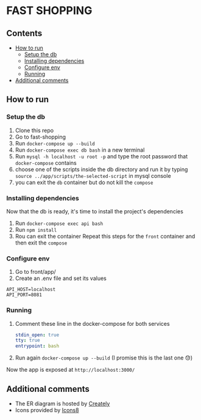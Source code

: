 # FAST SHOPPING <!-- omit in toc -->

## Contents <!-- omit in toc -->

- [How to run](#how-to-run)
  - [Setup the db](#setup-the-db)
  - [Installing dependencies](#installing-dependencies)
  - [Configure env](#configure-env)
  - [Running](#running)
- [Additional comments](#additional-comments)

## How to run

### Setup the db

1. Clone this repo
2. Go to fast-shopping
3. Run `docker-compose up --build`
4. Run `docker-compose exec db bash` in a new terminal
5. Run `mysql -h localhost -u root -p` and type the root password that `docker-compose` contains
6. choose one of the scripts inside the db directory and run it by typing `source ../app/scripts/the-selected-script` in mysql console
7. you can exit the `db` container but do not kill the `compose`

### Installing dependencies

Now that the db is ready, it's time to install the project's dependencies

1. Run `docker-compose exec api bash`
2. Run `npm install`
3. Rou can exit the container
   Repeat this steps for the `front` container and then exit the `compose`

### Configure env

1. Go to front/app/
2. Create an .env file and set its values

```text
API_HOST=localhost
API_PORT=8081
```

### Running

1. Comment these line in the docker-compose for both services

   ```yml
   stdin_open: true
   tty: true
   entrypoint: bash
   ```

2. Run again `docker-compose up --build` (I promise this is the last one 😓)

Now the app is exposed at `http://localhost:3000/`

## Additional comments

- The ER diagram is hosted by [Creately](https://app.creately.com/diagram/5sWufJsFFFX)
- Icons provided by [Icons8](https://icons8.com/)
